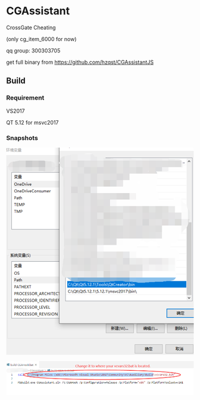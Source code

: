 # CGAssistant
CrossGate Cheating

(only cg_item_6000 for now)

qq group: 300303705

get full binary from https://github.com/hzqst/CGAssistantJS

## Build

### Requirement

VS2017

QT 5.12 for msvc2017

### Snapshots

![1](https://github.com/hzqst/CGAssistant/raw/master/img/1.png)

![2](https://github.com/hzqst/CGAssistant/raw/master/img/2.png)
